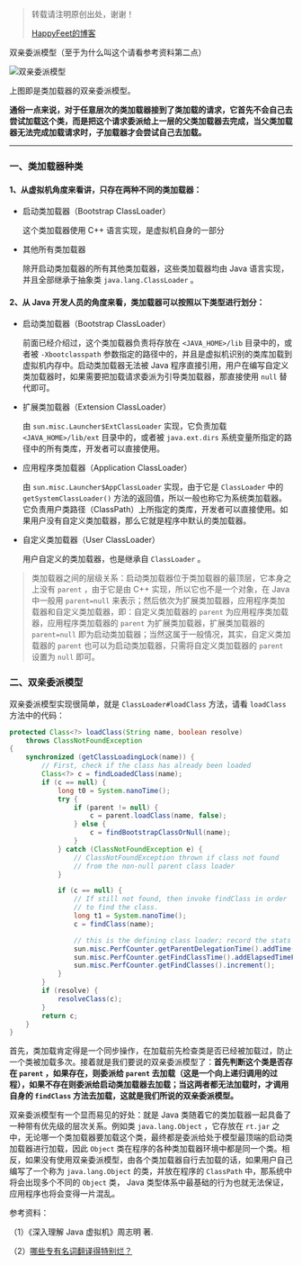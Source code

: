 > 转载请注明原创出处，谢谢！
>
> [HappyFeet的博客](https://blog.csdn.net/haihui_yang)

双亲委派模型（至于为什么叫这个请看参考资料第二点）

![双亲委派模型](https://img-blog.csdn.net/20180922202553893?watermark/2/text/aHR0cHM6Ly9ibG9nLmNzZG4ubmV0L2hhaWh1aV95YW5n/font/5a6L5L2T/fontsize/400/fill/I0JBQkFCMA==/dissolve/70)

上图即是类加载器的双亲委派模型。

**通俗一点来说，对于任意层次的类加载器接到了类加载的请求，它首先不会自己去尝试加载这个类，而是把这个请求委派给上一层的父类加载器去完成，当父类加载器无法完成加载请求时，子加载器才会尝试自己去加载。**

---

### 一、类加载器种类

#### 1、从虚拟机角度来看讲，只存在两种不同的类加载器：

- 启动类加载器（Bootstrap ClassLoader）

	这个类加载器使用 C++ 语言实现，是虚拟机自身的一部分

- 其他所有类加载器

	除开启动类加载器的所有其他类加载器，这些类加载器均由 Java 语言实现，并且全部继承于抽象类 `java.lang.ClassLoader` 。

#### 2、从 Java 开发人员的角度来看，类加载器可以按照以下类型进行划分：

- 启动类加载器（Bootstrap ClassLoader）

	前面已经介绍过，这个类加载器负责将存放在 `<JAVA_HOME>/lib`  目录中的，或者被 `-Xbootclasspath` 参数指定的路径中的，并且是虚拟机识别的类库加载到虚拟机内存中。启动类加载器无法被 Java 程序直接引用，用户在编写自定义类加载器时，如果需要把加载请求委派为引导类加载器，那直接使用 `null` 替代即可。

- 扩展类加载器（Extension ClassLoader）

	由 `sun.misc.Launcher$ExtClassLoader` 实现，它负责加载 `<JAVA_HOME>/lib/ext` 目录中的，或者被 `java.ext.dirs` 系统变量所指定的路径中的所有类库，开发者可以直接使用。

- 应用程序类加载器（Application ClassLoader）

	由 `sun.misc.Launcher$AppClassLoader` 实现，由于它是 `ClassLoader` 中的
`getSystemClassLoader()` 方法的返回值，所以一般也称它为系统类加载器。它负责用户类路径（ClassPath）上所指定的类库，开发者可以直接使用。如果用户没有自定义类加载器，那么它就是程序中默认的类加载器。

- 自定义类加载器（User ClassLoader）

	用户自定义的类加载器，也是继承自 `ClassLoader` 。

>类加载器之间的层级关系：启动类加载器位于类加载器的最顶层，它本身之上没有 `parent` ，由于它是由 C++ 实现，所以它也不是一个对象，在 Java 中一般用 `parent=null` 来表示；然后依次为扩展类加载器，应用程序类加载器和自定义类加载器，即：自定义类加载器的 `parent` 为应用程序类加载器，应用程序类加载器的 `parent` 为扩展类加载器，扩展类加载器的 `parent=null` 即为启动类加载器；当然这属于一般情况，其实，自定义类加载器的 `parent` 也可以为启动类加载器，只需将自定义类加载器的 `parent` 设置为 `null` 即可。

### 二、双亲委派模型

双亲委派模型实现很简单，就是 `ClassLoader#loadClass` 方法，请看 `loadClass` 方法中的代码：

```java
protected Class<?> loadClass(String name, boolean resolve)
    throws ClassNotFoundException
{
    synchronized (getClassLoadingLock(name)) {
        // First, check if the class has already been loaded
        Class<?> c = findLoadedClass(name);
        if (c == null) {
            long t0 = System.nanoTime();
            try {
                if (parent != null) {
                    c = parent.loadClass(name, false);
                } else {
                    c = findBootstrapClassOrNull(name);
                }
            } catch (ClassNotFoundException e) {
                // ClassNotFoundException thrown if class not found
                // from the non-null parent class loader
            }

            if (c == null) {
                // If still not found, then invoke findClass in order
                // to find the class.
                long t1 = System.nanoTime();
                c = findClass(name);

                // this is the defining class loader; record the stats
                sun.misc.PerfCounter.getParentDelegationTime().addTime(t1 - t0);
                sun.misc.PerfCounter.getFindClassTime().addElapsedTimeFrom(t1);
                sun.misc.PerfCounter.getFindClasses().increment();
            }
        }
        if (resolve) {
            resolveClass(c);
        }
        return c;
    }
}
```

首先，类加载肯定得是一个同步操作，在加载前先检查类是否已经被加载过，防止一个类被加载多次。接着就是我们要说的双亲委派模型了：**首先判断这个类是否存在 `parent` ，如果存在，则委派给 `parent` 去加载（这是一个向上递归调用的过程），如果不存在则委派给启动类加载器去加载；当这两者都无法加载时，才调用自身的 `findClass` 方法去加载，这就是我们所说的双亲委派模型。**

双亲委派模型有一个显而易见的好处：就是 Java 类随着它的类加载器一起具备了一种带有优先级的层次关系。例如类 `java.lang.Object` ，它存放在 `rt.jar` 之中，无论哪一个类加载器要加载这个类，最终都是委派给处于模型最顶端的启动类加载器进行加载，因此 `Object` 类在程序的各种类加载器环境中都是同一个类。相反，如果没有使用双亲委派模型，由各个类加载器自行去加载的话，如果用户自己编写了一个称为 `java.lang.Object` 的类，并放在程序的 `ClassPath` 中，那系统中将会出现多个不同的 `Object` 类， Java 类型体系中最基础的行为也就无法保证，应用程序也将会变得一片混乱。

参考资料：

（1）《深入理解 Java 虚拟机》周志明 著.

（2）[哪些专有名词翻译得特别烂？](https://www.zhihu.com/question/27192923/answer/35664179)